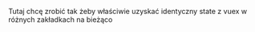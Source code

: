 Tutaj chcę zrobić tak żeby właściwie uzyskać identyczny state z vuex w różnych zakładkach na bieżąco
